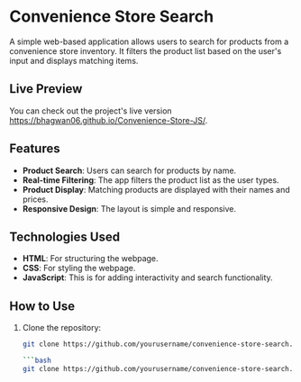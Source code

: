 # Convenience Store Search

A simple web-based application allows users to search for products from a convenience store inventory. It filters the product list based on the user's input and displays matching items.

## Live Preview

You can check out the project's live version https://bhagwan06.github.io/Convenience-Store-JS/.

## Features

- **Product Search**: Users can search for products by name.
- **Real-time Filtering**: The app filters the product list as the user types.
- **Product Display**: Matching products are displayed with their names and prices.
- **Responsive Design**: The layout is simple and responsive.

## Technologies Used

- **HTML**: For structuring the webpage.
- **CSS**: For styling the webpage.
- **JavaScript**: This is for adding interactivity and search functionality.

## How to Use

1. Clone the repository:
   ```bash
   git clone https://github.com/yourusername/convenience-store-search.git

   ```bash
   git clone https://github.com/yourusername/convenience-store-search.git
